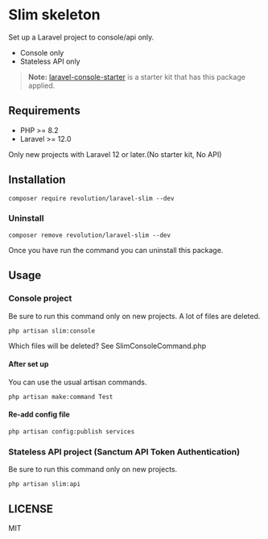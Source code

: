 # Slim skeleton

Set up a Laravel project to console/api only.

- Console only
- Stateless API only

> **Note:** [laravel-console-starter](https://github.com/invokable/laravel-console-starter) is a starter kit that has this package applied.

## Requirements
- PHP >= 8.2
- Laravel >= 12.0

Only new projects with Laravel 12 or later.(No starter kit, No API)

## Installation

```shell
composer require revolution/laravel-slim --dev
```

### Uninstall
```shell
composer remove revolution/laravel-slim --dev
```

Once you have run the command you can uninstall this package.

## Usage

### Console project
Be sure to run this command only on new projects. A lot of files are deleted.

```shell
php artisan slim:console
```

Which files will be deleted? See SlimConsoleCommand.php

#### After set up
You can use the usual artisan commands.

```shell
php artisan make:command Test
```

#### Re-add config file

```shell
php artisan config:publish services
```

### Stateless API project (Sanctum API Token Authentication)
Be sure to run this command only on new projects.

```shell
php artisan slim:api
```

## LICENSE
MIT  

